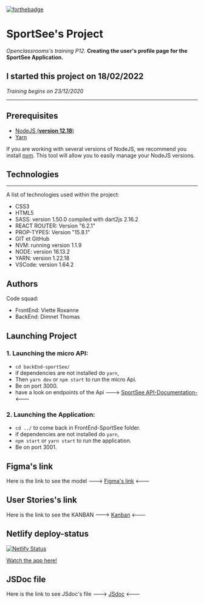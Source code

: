 [![forthebadge](https://forthebadge.com/images/badges/made-with-markdown.svg)](https://forthebadge.com)

# SportSee's Project
*Openclassrooms's training P12.*
**Creating the user's profile page for the SportSee Application.**
## I started this project on 18/02/2022
*Training begins on 23/12/2020*
***
## Prerequisites

- [NodeJS (**version 12.18**)](https://nodejs.org/en/)
- [Yarn](https://yarnpkg.com/)

If you are working with several versions of NodeJS, we recommend you install [nvm](https://github.com/nvm-sh/nvm). This tool will allow you to easily manage your NodeJS versions.
## Technologies
***
A list of technologies used within the project:
* CSS3
* HTML5
* SASS: version 1.50.0 compiled with dart2js 2.16.2
* REACT ROUTER: Version "6.2.1"
* PROP-TYPES: Version "15.8.1"
* GIT et GitHub
* NVM: running version 1.1.9
* NODE: version 16.13.2
* YARN: version 1.22.18
* VSCode: version 1.64.2

## Authors
Code squad: 
* FrontEnd: Viette Roxanne
* BackEnd: Dimnet Thomas
## Launching Project
### 1. Launching the micro API: 
* ```cd backEnd-sportSee/``` 
* if dependencies are not installed do ```yarn```,
* Then ```yarn dev``` or ```npm start``` to run the micro Api.
* Be on port 3000.
* have a look on endpoints of the Api ---> [SportSee API-Documentation-](https://github.com/OpenClassrooms-Student-Center/P9-front-end-dashboard#4-endpoints) <---
### 2. Launching the Application: 
* ```cd ../``` to come back in FrontEnd-SportSee folder.
* if dependencies are not installed do ```yarn```,
* ```npm start``` or ```yarn start``` to run the application.
* Be on port 3001.
## Figma's link
Here is the link to see the model ---> [Figma's link](https://www.figma.com/file/BMomGVZqLZb811mDMShpLu/UI-design-Sportify-FR?node-id=1%3A2) <---
## User Stories's link
Here is the link to see the KANBAN ---> [Kanban](https://www.notion.so/Tableau-de-bord-SportSee-6686aa4b5f44417881a4884c9af5669e) <---
## Netlify deploy-status
[![Netlify Status](https://api.netlify.com/api/v1/badges/1c3d9ae0-cad0-485e-a9f5-f5ee79e04674/deploy-status)](https://app.netlify.com/sites/oc-rv-sportsee/deploys)

[Watch the app here!](https://oc-rv-sportsee.netlify.app/)

## JSDoc file
Here is the link to see JSdoc's file ---> [JSdoc](https://roxanne2904.github.io/VietteRoxanne_12_23122020/index.html) <---
